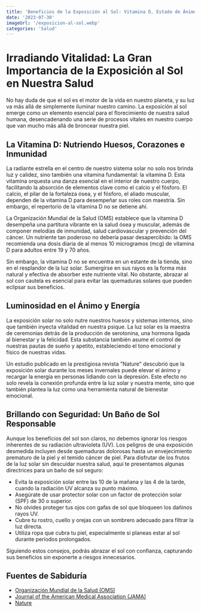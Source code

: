 ```yaml
---
title: 'Beneficios de la Exposición al Sol: Vitamina D, Estado de Ánimo y Seguridad Solar'
date: '2023-07-30'
imageUrl: '/exposicion-al-sol.webp'
categories: 'Salud'
---
```


# Irradiando Vitalidad: La Gran Importancia de la Exposición al Sol en Nuestra Salud

No hay duda de que el sol es el motor de la vida en nuestro planeta, y su luz va más allá de simplemente iluminar nuestro camino. La exposición al sol emerge como un elemento esencial para el florecimiento de nuestra salud humana, desencadenando una serie de procesos vitales en nuestro cuerpo que van mucho más allá de broncear nuestra piel.

## La Vitamina D: Nutriendo Huesos, Corazones e Inmunidad

La radiante estrella en el centro de nuestro sistema solar no solo nos brinda luz y calidez, sino también una vitamina fundamental: la vitamina D. Esta vitamina orquesta una danza esencial en el interior de nuestro cuerpo, facilitando la absorción de elementos clave como el calcio y el fósforo. El calcio, el pilar de la fortaleza ósea, y el fósforo, el aliado muscular, dependen de la vitamina D para desempeñar sus roles con maestría. Sin embargo, el repertorio de la vitamina D no se detiene ahí.

La Organización Mundial de la Salud (OMS) establece que la vitamina D desempeña una partitura vibrante en la salud ósea y muscular, además de componer melodías de inmunidad, salud cardiovascular y prevención del cáncer. Un nutriente tan poderoso no debería pasar desapercibido: la OMS recomienda una dosis diaria de al menos 10 microgramos (mcg) de vitamina D para adultos entre 19 y 70 años.

Sin embargo, la vitamina D no se encuentra en un estante de la tienda, sino en el resplandor de la luz solar. Sumergirse en sus rayos es la forma más natural y efectiva de absorber este nutriente vital. No obstante, abrazar al sol con cautela es esencial para evitar las quemaduras solares que pueden eclipsar sus beneficios.

## Luminosidad en el Ánimo y Energía

La exposición solar no solo nutre nuestros huesos y sistemas internos, sino que también inyecta vitalidad en nuestra psique. La luz solar es la maestra de ceremonias detrás de la producción de serotonina, una hormona ligada al bienestar y la felicidad. Esta substancia también asume el control de nuestras pautas de sueño y apetito, estableciendo el tono emocional y físico de nuestras vidas.

Un estudio publicado en la prestigiosa revista "Nature" descubrió que la exposición solar durante los meses invernales puede elevar el ánimo y recargar la energía en personas lidiando con la depresión. Este efecto no solo revela la conexión profunda entre la luz solar y nuestra mente, sino que también plantea la luz como una herramienta natural de bienestar emocional.

## Brillando con Seguridad: Un Baño de Sol Responsable

Aunque los beneficios del sol son claros, no debemos ignorar los riesgos inherentes de su radiación ultravioleta (UV). Los peligros de una exposición desmedida incluyen desde quemaduras dolorosas hasta un envejecimiento prematuro de la piel y el temido cáncer de piel. Para disfrutar de los frutos de la luz solar sin descuidar nuestra salud, aquí te presentamos algunas directrices para un baño de sol seguro:

- Evita la exposición solar entre las 10 de la mañana y las 4 de la tarde, cuando la radiación UV alcanza su punto máximo.
- Asegúrate de usar protector solar con un factor de protección solar (SPF) de 30 o superior.
- No olvides proteger tus ojos con gafas de sol que bloqueen los dañinos rayos UV.
- Cubre tu rostro, cuello y orejas con un sombrero adecuado para filtrar la luz directa.
- Utiliza ropa que cubra tu piel, especialmente si planeas estar al sol durante períodos prolongados.

Siguiendo estos consejos, podrás abrazar el sol con confianza, capturando sus beneficios sin exponerte a riesgos innecesarios.

## Fuentes de Sabiduría

- [Organización Mundial de la Salud (OMS)](https://www.who.int/)
- [Journal of the American Medical Association (JAMA)](https://jamanetwork.com/journals/jama)
- [Nature](https://www.nature.com/)
